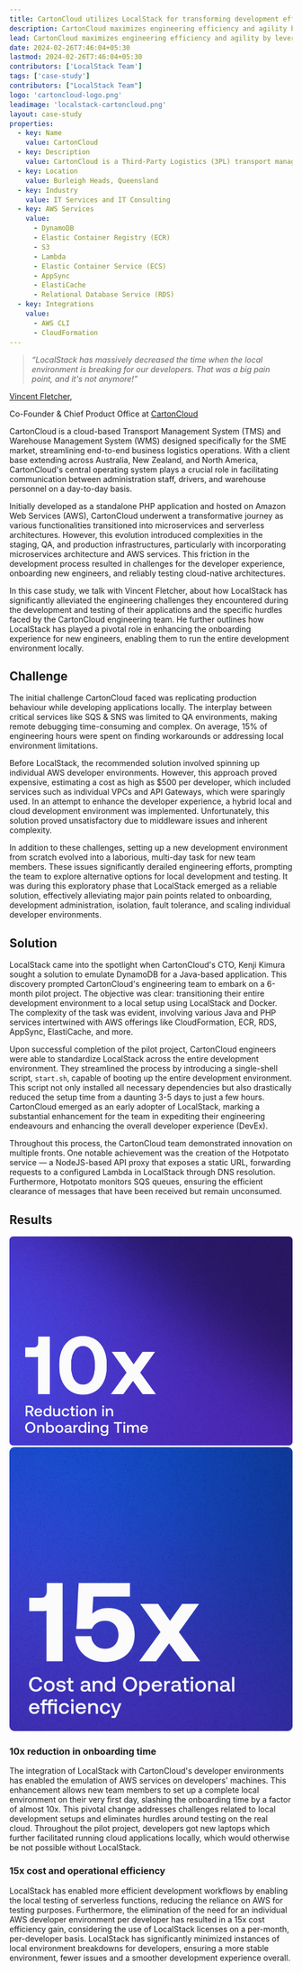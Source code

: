 ```yaml
---
title: CartonCloud utilizes LocalStack for transforming development efficiency and agility!
description: CartonCloud maximizes engineering efficiency and agility by leveraging LocalStack to emulate AWS services in a localized environment. In this case study with CartonCloud’s CEO, Vincent Fletcher, we showcase how CartonCloud achieved a 10x reduction in onboarding time and a remarkable 15x improvement in cost and operational efficiency. By standardizing LocalStack across their development environment, CartonCloud not only expedited their engineering endeavours but also significantly enhanced the overall developer experience.
lead: CartonCloud maximizes engineering efficiency and agility by leveraging LocalStack to emulate AWS services in a localized environment. In this case study with CartonCloud’s CEO, Vincent Fletcher, we showcase how CartonCloud achieved a 10x reduction in onboarding time and a remarkable 15x improvement in cost and operational efficiency. By standardizing LocalStack across their development environment, CartonCloud not only expedited their engineering endeavours but also significantly enhanced the overall developer experience.
date: 2024-02-26T7:46:04+05:30
lastmod: 2024-02-26T7:46:04+05:30
contributors: ['LocalStack Team']
tags: ['case-study']
contributors: ["LocalStack Team"]
logo: 'cartoncloud-logo.png'
leadimage: 'localstack-cartoncloud.png'
layout: case-study
properties:
  - key: Name
    value: CartonCloud
  - key: Description
    value: CartonCloud is a Third-Party Logistics (3PL) transport management system (TMS) and warehouse management system (WMS) with automation technology to transform the logistics industry to become more efficient and move to paperless systems to reduce administration tasks.
  - key: Location
    value: Burleigh Heads, Queensland
  - key: Industry
    value: IT Services and IT Consulting
  - key: AWS Services
    value:
      - DynamoDB
      - Elastic Container Registry (ECR)
      - S3
      - Lambda
      - Elastic Container Service (ECS)
      - AppSync
      - ElastiCache
      - Relational Database Service (RDS)
  - key: Integrations
    value:
      - AWS CLI
      - CloudFormation
---
```


<div class="quote-container mt-4">

  > _“LocalStack has massively decreased the time when the local environment is breaking for our developers. That was a big pain point, and it's not anymore!”_
  <div class="quote-author">
    <p><a href="https://www.linkedin.com/in/vincent-fletcher/">Vincent Fletcher</a>,</p>
    <p>Co-Founder & Chief Product Office at <a href="https://www.cartoncloud.com ">CartonCloud</a></p>
  </div>
</div>

<div class="lead-content">
  <p>CartonCloud is a cloud-based Transport Management System (TMS) and Warehouse Management System (WMS) designed specifically for the SME market, streamlining end-to-end business logistics operations. With a client base extending across Australia, New Zealand, and North America, CartonCloud's central operating system plays a crucial role in facilitating communication between administration staff, drivers, and warehouse personnel on a day-to-day basis.</p>

  <p>Initially developed as a standalone PHP application and hosted on Amazon Web Services (AWS), CartonCloud underwent a transformative journey as various functionalities transitioned into microservices and serverless architectures. However, this evolution introduced complexities in the staging, QA, and production infrastructures, particularly with incorporating microservices architecture and AWS services. This friction in the development process resulted in challenges for the developer experience, onboarding new engineers, and reliably testing cloud-native architectures.</p>

  <p>In this case study, we talk with Vincent Fletcher, about how LocalStack has significantly alleviated the engineering challenges they encountered during the development and testing of their applications and the specific hurdles faced by the CartonCloud engineering team. He further outlines how LocalStack has played a pivotal role in enhancing the onboarding experience for new engineers, enabling them to run the entire development environment locally.</p>
</div>

## Challenge

The initial challenge CartonCloud faced was replicating production behaviour while developing applications locally. The interplay between critical services like SQS & SNS was limited to QA environments, making remote debugging time-consuming and complex. On average, 15% of engineering hours were spent on finding workarounds or addressing local environment limitations.

Before LocalStack, the recommended solution involved spinning up individual AWS developer environments. However, this approach proved expensive, estimating a cost as high as $500 per developer, which included services such as individual VPCs and API Gateways, which were sparingly used. In an attempt to enhance the developer experience, a hybrid local and cloud development environment was implemented. Unfortunately, this solution proved unsatisfactory due to middleware issues and inherent complexity.

In addition to these challenges, setting up a new development environment from scratch evolved into a laborious, multi-day task for new team members. These issues significantly derailed engineering efforts, prompting the team to explore alternative options for local development and testing. It was during this exploratory phase that LocalStack emerged as a reliable solution, effectively alleviating major pain points related to onboarding, development administration, isolation, fault tolerance, and scaling individual developer environments.

## Solution

LocalStack came into the spotlight when CartonCloud's CTO, Kenji Kimura sought a solution to emulate DynamoDB for a Java-based application. This discovery prompted CartonCloud's engineering team to embark on a 6-month pilot project. The objective was clear: transitioning their entire development environment to a local setup using LocalStack and Docker. The complexity of the task was evident, involving various Java and PHP services intertwined with AWS offerings like CloudFormation, ECR, RDS, AppSync, ElastiCache, and more.

Upon successful completion of the pilot project, CartonCloud engineers were able to standardize LocalStack across the entire development environment. They streamlined the process by introducing a single-shell script, `start.sh`, capable of booting up the entire development environment. This script not only installed all necessary dependencies but also drastically reduced the setup time from a daunting 3-5 days to just a few hours. CartonCloud emerged as an early adopter of LocalStack, marking a substantial enhancement for the team in expediting their engineering endeavours and enhancing the overall developer experience (DevEx).

Throughout this process, the CartonCloud team demonstrated innovation on multiple fronts. One notable achievement was the creation of the Hotpotato service — a NodeJS-based API proxy that exposes a static URL, forwarding requests to a configured Lambda in LocalStack through DNS resolution. Furthermore, Hotpotato monitors SQS queues, ensuring the efficient clearance of messages that have been received but remain unconsumed.

## Results

<div class="img-group d-block d-sm-flex align-items-start">
  <img src="10x-reduction-onboarding-time.png" alt="10x reduction in onboarding time" class="img-1">
  <img src="15x-cost-operational-efficiency.png" alt="15x cost and operational efficiency" class="img-2">
</div>

### 10x reduction in onboarding time

The integration of LocalStack with CartonCloud's developer environments has enabled the emulation of AWS services on developers' machines. This enhancement allows new team members to set up a complete local environment on their very first day, slashing the onboarding time by a factor of almost 10x. This pivotal change addresses challenges related to local development setups and eliminates hurdles around testing on the real cloud. Throughout the pilot project, developers got new laptops which further facilitated running cloud applications locally, which would otherwise be not possible without LocalStack.

### 15x cost and operational efficiency 

LocalStack has enabled more efficient development workflows by enabling the local testing of serverless functions, reducing the reliance on AWS for testing purposes. Furthermore, the elimination of the need for an individual AWS developer environment per developer has resulted in a 15x cost efficiency gain, considering the use of LocalStack licenses on a per-month, per-developer basis. LocalStack has significantly minimized instances of local environment breakdowns for developers, ensuring a more stable environment, fewer issues and a smoother development experience overall.
